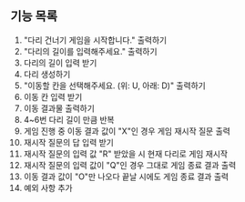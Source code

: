 ## 기능 목록

1. "다리 건너기 게임을 시작합니다." 출력하기
2. "다리의 길이를 입력해주세요." 출력하기
3. 다리의 길이 입력 받기
4. 다리 생성하기
5. "이동할 칸을 선택해주세요. (위: U, 아래: D)" 출력하기
6. 이동 칸 입력 받기
7. 이동 결과물 출력하기
8. 4~6번 다리 길이 만큼 반복
9. 게임 진행 중 이동 결과 값이 "X"인 경우 게임 재시작 질문 출력
10. 재시작 질문의 답 입력 받기
11. 재시작 질문의 입력 값 "R" 받았을 시 현재 다리로 게임 재시작
12. 재시작 질문의 입력 값이 "Q"인 경우 그대로 게임 종료 결과 출력
13. 이동 결과 값이 "O"만 나오다 끝날 시에도 게임 종료 결과 출력
14. 예외 사항 추가
